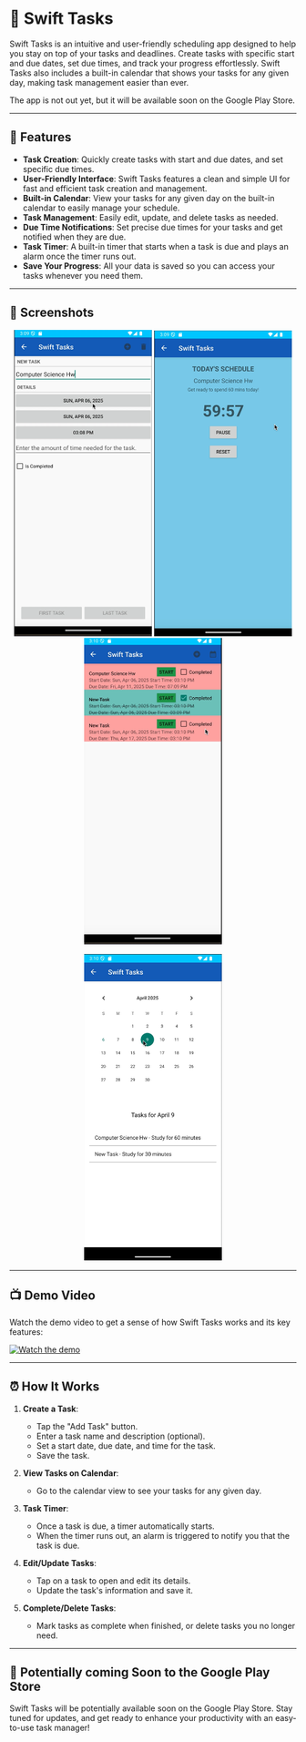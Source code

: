 # 📝 Swift Tasks

Swift Tasks is an intuitive and user-friendly scheduling app designed to help you stay on top of your tasks and deadlines. Create tasks with specific start and due dates, set due times, and track your progress effortlessly. Swift Tasks also includes a built-in calendar that shows your tasks for any given day, making task management easier than ever.

The app is not out yet, but it will be available soon on the Google Play Store.

---

## 🚀 Features

- **Task Creation**: Quickly create tasks with start and due dates, and set specific due times.
- **User-Friendly Interface**: Swift Tasks features a clean and simple UI for fast and efficient task creation and management.
- **Built-in Calendar**: View your tasks for any given day on the built-in calendar to easily manage your schedule.
- **Task Management**: Easily edit, update, and delete tasks as needed.
- **Due Time Notifications**: Set precise due times for your tasks and get notified when they are due.
- **Task Timer**: A built-in timer that starts when a task is due and plays an alarm once the timer runs out.
- **Save Your Progress**: All your data is saved so you can access your tasks whenever you need them.

---

## 📸 Screenshots

<p align="center">
  <img src="screen1.png" alt="Swift Tasks UI 1" width="48%" />
  <img src="screen2.png" alt="Swift Tasks UI 2" width="48%" />
  <img src="screen3.png" alt="Swift Tasks UI 2" width="48%" />
</p>

<p align="center">
  <img src=screen4.png" alt="Swift Tasks Calendar View" width="48%" />
</p>

---

## 📺 Demo Video

Watch the demo video to get a sense of how Swift Tasks works and its key features:

[![Watch the demo](https://img.youtube.com/vi/DdZKDHxc2vs/0.jpg)](https://www.youtube.com/watch?v=DdZKDHxc2vs)

---

## ⏰ How It Works

1. **Create a Task**:  
   - Tap the "Add Task" button.
   - Enter a task name and description (optional).
   - Set a start date, due date, and time for the task.
   - Save the task.

2. **View Tasks on Calendar**:  
   - Go to the calendar view to see your tasks for any given day.

3. **Task Timer**:  
   - Once a task is due, a timer automatically starts.
   - When the timer runs out, an alarm is triggered to notify you that the task is due.

4. **Edit/Update Tasks**:  
   - Tap on a task to open and edit its details.
   - Update the task's information and save it.

5. **Complete/Delete Tasks**:  
   - Mark tasks as complete when finished, or delete tasks you no longer need.

---

## 📅 Potentially coming Soon to the Google Play Store

Swift Tasks will be potentially available soon on the Google Play Store. Stay tuned for updates, and get ready to enhance your productivity with an easy-to-use task manager!

